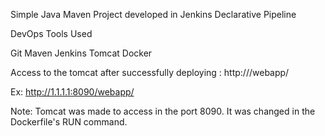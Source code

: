 Simple Java Maven Project developed in Jenkins Declarative Pipeline

DevOps Tools Used

Git
Maven
Jenkins
Tomcat 
Docker

Access to the tomcat after successfully deploying :  http://<aws public ip>/webapp/

Ex: http://1.1.1.1:8090/webapp/

Note: Tomcat was made to access in the port 8090. It was changed in the Dockerfile's RUN command.
